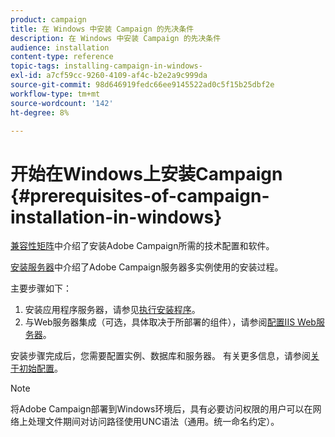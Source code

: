 ```yaml
---
product: campaign
title: 在 Windows 中安装 Campaign 的先决条件
description: 在 Windows 中安装 Campaign 的先决条件
audience: installation
content-type: reference
topic-tags: installing-campaign-in-windows-
exl-id: a7cf59cc-9260-4109-af4c-b2e2a9c999da
source-git-commit: 98d646919fedc66ee9145522ad0c5f15b25dbf2e
workflow-type: tm+mt
source-wordcount: '142'
ht-degree: 8%

---
```


# 开始在Windows上安装Campaign {#prerequisites-of-campaign-installation-in-windows}

[兼容性矩阵](../../rn/using/compatibility-matrix.md)中介绍了安装Adobe Campaign所需的技术配置和软件。

[安装服务器](../../installation/using/installing-the-server.md)中介绍了Adobe Campaign服务器多实例使用的安装过程。

主要步骤如下：

1. 安装应用程序服务器，请参见[执行安装程序](../../installation/using/installing-the-server.md#executing-the-installation-program)。
1. 与Web服务器集成（可选，具体取决于所部署的组件），请参阅[配置IIS Web服务器](../../installation/using/integration-into-a-web-server-for-windows.md#configuring-the-iis-web-server)。

安装步骤完成后，您需要配置实例、数据库和服务器。 有关更多信息，请参阅[关于初始配置](../../installation/using/about-initial-configuration.md)。

>[!NOTE]
>
>将Adobe Campaign部署到Windows环境后，具有必要访问权限的用户可以在网络上处理文件期间对访问路径使用UNC语法（通用。统一命名约定）。
